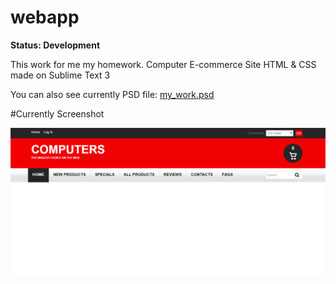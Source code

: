 # webapp

**Status: Development**

This work for me my homework. Computer E-commerce Site HTML &amp; CSS made on Sublime Text 3

You can also see currently PSD file: [my_work.psd](https://github.com/aligoren/webapp/blob/master/my_work.psd)

#Currently Screenshot

![E-Commerce HTML Template](my_work.png)

